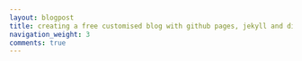 ```yaml
---
layout: blogpost
title: creating a free customised blog with github pages, jekyll and disqus
navigation_weight: 3
comments: true
---
```

